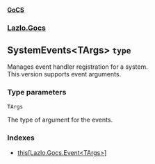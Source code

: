 #### [GoCS](./GoCS.md 'GoCS')
### [Lazlo.Gocs](./GoCS.md#Lazlo-Gocs 'Lazlo.Gocs')
## SystemEvents&lt;TArgs&gt; `type`
Manages event handler registration for a system.  
This version supports event arguments.
### Type parameters

<a name='Lazlo-Gocs-SystemEvents-TArgs--TArgs'></a>
`TArgs`

The type of argument for the events.
### Indexes
- [this[Lazlo.Gocs.Event&lt;TArgs&gt;]](./Lazlo-Gocs-SystemEvents-TArgs--this-Lazlo-Gocs-Event-TArgs--.md 'Lazlo.Gocs.SystemEvents&lt;TArgs&gt;.this[Lazlo.Gocs.Event&lt;TArgs&gt;]')
